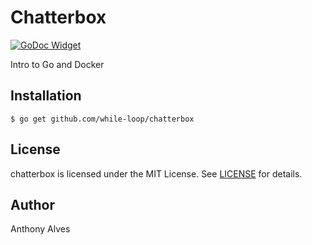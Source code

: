 Chatterbox
==========

[![GoDoc Widget]][GoDoc]

Intro to Go and Docker


Installation
------------

```
$ go get github.com/while-loop/chatterbox
```


License
-------
chatterbox is licensed under the MIT License.
See [LICENSE](LICENSE) for details.

Author
------

Anthony Alves


[GoDoc]: https://godoc.org/github.com/while-loop/chatterbox
[GoDoc Widget]: https://img.shields.io/badge/godoc-reference-blue.svg?style=flat-square